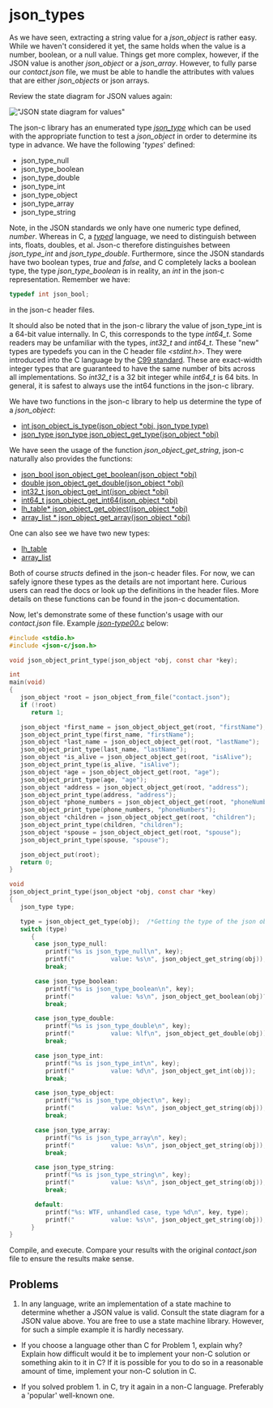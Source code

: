 # json_types

As we have seen, extracting a string value for a _*json\_object*_ is rather easy. While we haven't considered it yet, the same holds when the value is a number, boolean, or a null value. Things get more complex, however, if the JSON value is another _*json_object*_ or a _*json_array*_. However, to fully parse our _*contact.json*_ file, we must be able to handle the attributes with values that are either _*json_objects*_ or json arrays.

Review the state diagram for JSON values again:

!["JSON state diagram for values"](https://github.com/rbtylee/tutorial-jsonc/blob/master/Images/value.png)

The json-c library has an enumerated type [_*json\_type*_](https://json-c.github.io/json-c/json-c-0.14/doc/html/json__types_8h.html) which can be used with the appropriate function to test a _*json_object*_ in order to determine its type in advance. We have the following '_types_' defined:

- json_type_null
- json_type_boolean
- json_type_double
- json_type_int
- json_type_object
- json_type_array
- json_type_string

Note, in the JSON standards we only have one numeric type defined, _number_. Whereas in C, a [_typed_](https://en.wikipedia.org/wiki/Strong_and_weak_typing) language, we need to distinguish between ints, floats, doubles, et al. Json-c therefore distinguishes between _*json_type_int*_ and _*json_type_double*_. Furthermore, since the JSON standards have two boolean types, _true_ and _false_, and C completely lacks a boolean type, the type _*json_type_boolean*_ is in reality, an *int* in the json-c representation. Remember we have:

```C
typedef int json_bool;
```

in the json-c header files.

It should also be noted that in the json-c library the value of json_type_int is a 64-bit value internally. In C, this corresponds to the type *int64\_t*. Some readers may be unfamiliar with the types, *int32\_t* and *int64\_t*. These "new" types are typedefs you can in the C header file *<stdint.h>*. They were introduced into the C language by the [C99 standard](https://en.wikipedia.org/wiki/C99). These are exact-width integer types that are guaranteed to have the same number of bits across all implementations. So *int32\_t* is a 32 bit integer while *int64\_t* is 64 bits. In general, it is safest to always use the int64 functions in the json-c library.

We have two functions in the json-c library to help us determine the type of a _*json_object*_:

- [int json_object_is_type(json_object \*obj, json_type type)](https://json-c.github.io/json-c/json-c-0.14/doc/html/json__object_8h.html#a8ab506a3d8f4ba5eb6a12ce0a6bbd37b)
- [json_type json_type json_object_get_type(json_object \*obj)](https://json-c.github.io/json-c/json-c-0.14/doc/html/json__object_8h.html#af256a3a7910e271a2b9735e5044c3827)

We have seen the usage of the function _*json_object_get_string*_, json-c naturally also provides the functions:

- [json_bool     json_object_get_boolean(json_object *obj)](https://json-c.github.io/json-c/json-c-0.14/doc/html/json__object_8h.html#ac003fb99db7ecd674bb16d983d2f92ee)
- [double        json_object_get_double(json_object *obj)](https://json-c.github.io/json-c/json-c-0.14/doc/html/json__object_8h.html#a94a70cff6a14398b581b7b10b0792c5b)
- [int32_t       json_object_get_int(json_object *obj)](https://json-c.github.io/json-c/json-c-0.14/doc/html/json__object_8h.html#a8c56dc58a02f92cd6789ba5dcb9fe7b1)
- [int64_t       json_object_get_int64(json_object *obj)](https://json-c.github.io/json-c/json-c-0.14/doc/html/json__object_8h.html#a1a14750b3af4df18ec8dc93b090a8e8a)
- [lh_table*     json_object_get_object(json_object *obj)](https://json-c.github.io/json-c/json-c-0.14/doc/html/json__object_8h.html#a2caa52ae1863bd073444f3737138a4db)
- [array_list *  json_object_get_array(json_object *obj)](https://json-c.github.io/json-c/json-c-0.14/doc/html/json__object_8h.html#a23d20e3f886c1638a7116be66b7b5ec2)

One can also see we have two new types:

- [lh_table](https://json-c.github.io/json-c/json-c-0.14/doc/html/structlh__table.html)
- [array_list](https://json-c.github.io/json-c/json-c-0.14/doc/html/structarray__list.html)

Both of course *structs* defined in the json-c header files. For now, we can safely ignore these types as the details are not important here. Curious users can read the docs or look up the definitions in the header files. More details on these functions can be found in the json-c documentation. 

Now, let's demonstrate some of these function's usage with our _*contact.json*_ file. Example [_*json-type00.c*_](https://github.com/rbtylee/tutorial-jsonc/blob/master/src/json-type00.c) below:

```C
#include <stdio.h>
#include <json-c/json.h>

void json_object_print_type(json_object *obj, const char *key);

int
main(void)
{
   json_object *root = json_object_from_file("contact.json");
   if (!root)
      return 1;

   json_object *first_name = json_object_object_get(root, "firstName");
   json_object_print_type(first_name, "firstName");
   json_object *last_name = json_object_object_get(root, "lastName");
   json_object_print_type(last_name, "lastName");
   json_object *is_alive = json_object_object_get(root, "isAlive");
   json_object_print_type(is_alive, "isAlive");
   json_object *age = json_object_object_get(root, "age");
   json_object_print_type(age, "age");
   json_object *address = json_object_object_get(root, "address");
   json_object_print_type(address, "address");
   json_object *phone_numbers = json_object_object_get(root, "phoneNumbers");
   json_object_print_type(phone_numbers, "phoneNumbers");
   json_object *children = json_object_object_get(root, "children");
   json_object_print_type(children, "children");
   json_object *spouse = json_object_object_get(root, "spouse");
   json_object_print_type(spouse, "spouse");

   json_object_put(root);
   return 0;
}

void
json_object_print_type(json_object *obj, const char *key)
{
   json_type type;

   type = json_object_get_type(obj);  /*Getting the type of the json object*/
   switch (type)
      {
       case json_type_null:
          printf("%s is json_type_null\n", key);
          printf("          value: %s\n", json_object_get_string(obj));
          break;

       case json_type_boolean:
          printf("%s is json_type_boolean\n", key);
          printf("          value: %s\n", json_object_get_boolean(obj)? "true": "false");
          break;

       case json_type_double:
          printf("%s is json_type_double\n", key);
          printf("          value: %lf\n", json_object_get_double(obj));
          break;

       case json_type_int:
          printf("%s is json_type_int\n", key);
          printf("          value: %d\n", json_object_get_int(obj));
          break;

       case json_type_object:
          printf("%s is json_type_object\n", key);
          printf("          value: %s\n", json_object_get_string(obj));
          break;

       case json_type_array:
          printf("%s is json_type_array\n", key);
          printf("          value: %s\n", json_object_get_string(obj));
          break;

       case json_type_string:
          printf("%s is json_type_string\n", key);
          printf("          value: %s\n", json_object_get_string(obj));
          break;

       default:
          printf("%s: WTF, unhandled case, type %d\n", key, type);
          printf("          value: %s\n", json_object_get_string(obj));
      }
}

```

Compile, and execute. Compare your results with the original _*contact.json*_ file to ensure the results make sense.

## Problems

1. In any language, write an implementation of a state machine to determine whether a JSON value is valid. Consult the state diagram for a JSON value above. You are free to use a state machine library. However, for such a simple example it is hardly necessary.

- If you choose a language other than C for Problem 1, explain why? Explain how difficult would it be to implement your non-C solution or something akin to it in C? If it is possible for you to do so in a reasonable amount of time, implement your non-C solution in C.

- If you solved problem 1. in C, try it again in a non-C language. Preferably a 'popular' well-known one.
